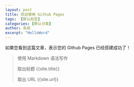 ```yaml
---
layout: post
title: 欢迎使用 Github Pages
tags:  [默认标签]
categories: [默认分类]
author: 系统
excerpt: "HelloWord"
---
```


如果您看到这篇文章，表示您的 Github Pages 已经搭建成功了！


> 使用 Markdown 语法写作
> 
> 取出标题 {{site.title}}
> 
> 取出 URL {{site.url}}